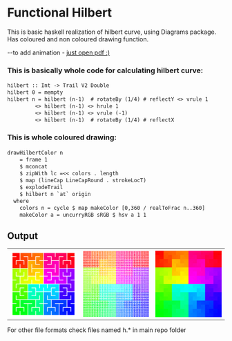 # Functional Hilbert
This is basic haskell realization of hilbert curve, using Diagrams package.
Has coloured and non coloured drawing function.

--to add animation - [just open pdf :)](https://github.com/kanashimia/Throw-Away-Projects/blob/master/FunctionalHilbert/h-animated_compressed.pdf)

### This is basically whole code for calculating hilbert curve:

```
hilbert :: Int -> Trail V2 Double
hilbert 0 = mempty
hilbert n = hilbert (n-1)  # rotateBy (1/4) # reflectY <> vrule 1
         <> hilbert (n-1) <> hrule 1
         <> hilbert (n-1) <> vrule (-1)
         <> hilbert (n-1)  # rotateBy (1/4) # reflectX
```
### This is whole coloured drawing:
```
drawHilbertColor n
    = frame 1
    $ mconcat
    $ zipWith lc =<< colors . length
    $ map (lineCap LineCapRound . strokeLocT)
    $ explodeTrail
    $ hilbert n `at` origin
  where
    colors n = cycle $ map makeColor [0,360 / realToFrac n..360]
    makeColor a = uncurryRGB sRGB $ hsv a 1 1
```

## Output

<table class="tg">
  <tr>
    <th class="tg-yw4l"><img src="h-small.png" width="400rem"></th>
    <th class="tg-yw4l"><img src="h.png" width="400rem"></th>
    <th class="tg-yw4l"><img src="h-animated.png" width="400rem"></th>
  </tr>

</table>

For other file formats check files named h.* in main repo folder


